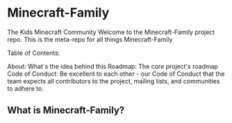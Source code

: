 # Minecraft-Family
The Kids Minecraft Community
Welcome to the Minecraft-Family project repo.
This is the meta-repo for all things Minecraft-Family 

Table of Contents:

About: What`s the idea behind this 
Roadmap: The core project's roadmap
Code of Conduct: Be excellent to each other - our Code of Conduct that the team expects all contributors to the project, mailing lists, and communities to adhere to.

## What is Minecraft-Family?
